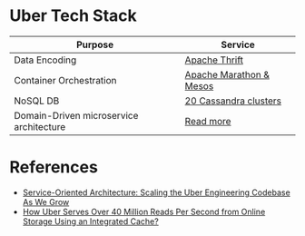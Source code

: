 # Uber Tech Stack

| Purpose                                 | Service                                                                                     |
|-----------------------------------------|---------------------------------------------------------------------------------------------|
| Data Encoding                           | [Apache Thrift](../../8_APIStandards/SerializationFrameworks/Thrift.md)                     |
| Container Orchestration                 | [Apache Marathon & Mesos](../../9_Container&OrchestrationServices/ApacheMarathon&Mesos.md)  |
| NoSQL DB                                | [20 Cassandra clusters](../../3_DatabaseServices/11_WideColumn-Databases/ApacheCasandra.md) |
| Domain-Driven microservice architecture | [Read more](https://www.uber.com/en-IN/blog/microservice-architecture/)                     |

# References
- [Service-Oriented Architecture: Scaling the Uber Engineering Codebase As We Grow](https://www.uber.com/en-IN/blog/service-oriented-architecture/)
- [How Uber Serves Over 40 Million Reads Per Second from Online Storage Using an Integrated Cache?](https://www.uber.com/en-IN/blog/how-uber-serves-over-40-million-reads-per-second-using-an-integrated-cache/)

